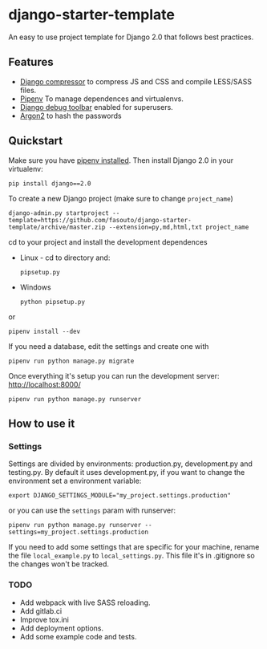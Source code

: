 # django-starter-template #

An easy to use project template for Django 2.0 that follows best practices.

## Features ##

- [Django compressor](http://django-compressor.readthedocs.org/en/latest/) to compress JS and CSS and compile LESS/SASS files.
- [Pipenv](https://docs.pipenv.org) To manage dependences and virtualenvs.
- [Django debug toolbar](http://django-debug-toolbar.readthedocs.org/) enabled for superusers.
- [Argon2](https://docs.djangoproject.com/en/2.0/topics/auth/passwords/#using-argon2-with-django) to hash the passwords

## Quickstart ##

Make sure you have [pipenv installed](https://docs.pipenv.org/install.html). Then install Django 2.0 in your virtualenv:

    pip install django==2.0


To create a new Django project (make sure to change `project_name`)

    django-admin.py startproject --template=https://github.com/fasouto/django-starter-template/archive/master.zip --extension=py,md,html,txt project_name

cd to your project and install the development dependences

- Linux - cd to directory and:

      pipsetup.py

- Windows 
 
      python pipsetup.py

or 

    pipenv install --dev

If you need a database, edit the settings and create one with
   
    pipenv run python manage.py migrate

Once everything it's setup you can run the development server: [http://localhost:8000/](http://localhost:8000/)

    pipenv run python manage.py runserver

## How to use it ##

### Settings ###

Settings are divided by environments: production.py, development.py and testing.py. By default it uses development.py, if you want to change the environment set a environment variable:

    export DJANGO_SETTINGS_MODULE="my_project.settings.production"

or you can use the `settings` param with runserver:

    pipenv run python manage.py runserver --settings=my_project.settings.production

If you need to add some settings that are specific for your machine, rename the file `local_example.py` to `local_settings.py`. This file it's in .gitignore so the changes won't be tracked.


### TODO ###
 - Add webpack with live SASS reloading.
 - Add gitlab.ci
 - Improve tox.ini
 - Add deployment options.
 - Add some example code and tests.
